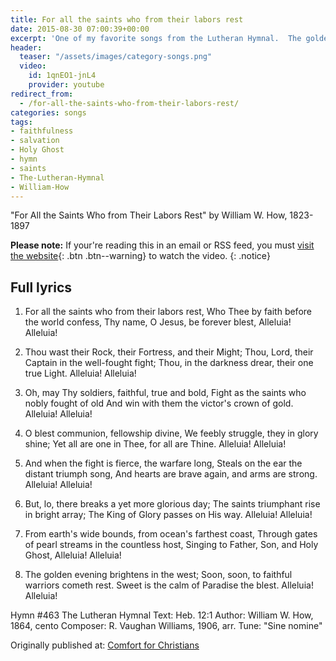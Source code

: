```yaml
---
title: For all the saints who from their labors rest
date: 2015-08-30 07:00:39+00:00
excerpt: 'One of my favorite songs from the Lutheran Hymnal.  The golden evening brightens in the west, Soon, soon, to faithful warriors cometh rest,   Sweet is the calm of Paradise the blest. Alleluia! Alleluia!'
header:
  teaser: "/assets/images/category-songs.png"
  video:
    id: 1qnEO1-jnL4
    provider: youtube
redirect_from:
  - /for-all-the-saints-who-from-their-labors-rest/
categories: songs
tags:
- faithfulness
- salvation
- Holy Ghost
- hymn
- saints
- The-Lutheran-Hymnal
- William-How
---
```




"For All the Saints Who from Their Labors Rest"
by William W. How, 1823-1897


**Please note:** If your're reading this in an email or RSS feed, you must [visit the website](/songs/for-all-the-saints-who-from-their-labors-rest/){: .btn .btn--warning} to watch the video.
{: .notice}

## Full lyrics







  1. For all the saints who from their labors rest,
Who Thee by faith before the world confess,
Thy name, O Jesus, be forever blest,
Alleluia! Alleluia!


  2. Thou wast their Rock, their Fortress, and their Might;
Thou, Lord, their Captain in the well-fought fight;
Thou, in the darkness drear, their one true Light.
Alleluia! Alleluia!



  3. Oh, may Thy soldiers, faithful, true and bold,
Fight as the saints who nobly fought of old
And win with them the victor's crown of gold.
Alleluia! Alleluia!



  4. O blest communion, fellowship divine,
We feebly struggle, they in glory shine;
Yet all are one in Thee, for all are Thine.
Alleluia! Alleluia!



  5. And when the fight is fierce, the warfare long,
Steals on the ear the distant triumph song,
And hearts are brave again, and arms are strong.
Alleluia! Alleluia!



  6. But, lo, there breaks a yet more glorious day;
The saints triumphant rise in bright array;
The King of Glory passes on His way.
Alleluia! Alleluia!



  7. From earth's wide bounds, from ocean's farthest coast,
Through gates of pearl streams in the countless host,
Singing to Father, Son, and Holy Ghost,
Alleluia! Alleluia!



  8. The golden evening brightens in the west;
Soon, soon, to faithful warriors cometh rest.
Sweet is the calm of Paradise the blest.
Alleluia! Alleluia!






Hymn #463
The Lutheran Hymnal
Text: Heb. 12:1
Author: William W. How, 1864, cento
Composer: R. Vaughan Williams, 1906, arr.
Tune: "Sine nomine"

<div>Originally published at: <a href='http://www.alecsatin.com/'>Comfort for Christians</a></div>
